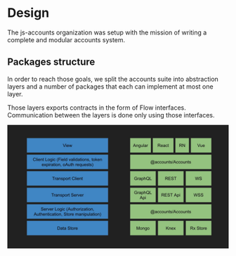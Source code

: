 # Design

The js-accounts organization was setup with the mission of writing a complete and modular accounts system.

## Packages structure
In order to reach those goals, we split the accounts suite into abstraction layers and a number of packages 
that each can implement at most one layer. 

Those layers exports contracts in the form of Flow interfaces.
Communication between the layers is done only using those interfaces.
 
![alt text](res/packages.jpg "Package structure")

